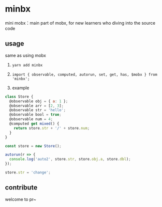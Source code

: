 # minbx

mini mobx：main part of mobx, for new learners who diving into the source code

## usage

same as using mobx

1. `yarn add minbx`

2. `import { observable, computed, autorun, set, get, has, $mobx } from 'minbx';`

3. example

```js
class Store {
  @observable obj = { a: 1 };
  @observable arr = [2, 3];
  @observable str = 'hello';
  @observable bool = true;
  @observable num = 4;
  @computed get mixed() {
    return store.str + '/' + store.num;
  }
}

const store = new Store();

autorun(r => {
  console.log('auto2', store.str, store.obj.a, store.dbl);
});

store.str = 'change';
```

## contribute

welcome to pr~
